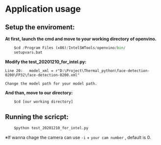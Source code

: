# Application usage

## Setup the enviroment:

**At first, launch the cmd and move to your working directory of openvino.**

```python
    $cd /Program Files (x86)/IntelSWTools/openvino/bin/
    setupvars.bat
```

**Modify the test_20201210_for_intel.py:**

```
Line 20:   model_xml = r"D:\Project\Thermal_python\face-detection-0200\FP32\face-detection-0200.xml"

Change the model path for your model path.

```

**And than, move to our directory:**

```python
    $cd [our working directory]
```

## Running the scricpt:
```python
    $python test_20201210_for_intel.py
```

※If wanna chage the camera can use ```-i``` + ```your cam number``` , default is 0.
